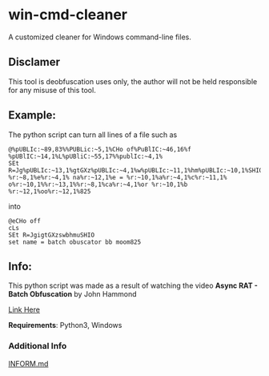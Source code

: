 # win-cmd-cleaner
 A customized cleaner for Windows command-line files.

## Disclamer
This tool is deobfuscation uses only, the author will not be held responsible for any misuse of this tool.

## Example:
The python script can turn all lines of a file such as
```
@%pUBLIc:~89,83%%PUBLic:~5,1%CHo of%PuBlIC:~46,16%f
%pUBlIC:~14,1%L%pUBliC:~55,17%%publIc:~4,1%
SEt R=Jg%pUBLIc:~13,1%gtGXz%pUBLIc:~4,1%w%pUBLIc:~11,1%hm%pUBLIc:~10,1%SHIO
%r:~8,1%e%r:~4,1% na%r:~12,1%e = %r:~10,1%a%r:~4,1%c%r:~11,1% o%r:~10,1%%r:~13,1%%r:~8,1%ca%r:~4,1%or %r:~10,1%b %r:~12,1%oo%r:~12,1%825
```

into

```
@eCHo off
cLs
SEt R=JgigtGXzswbhmuSHIO
set name = batch obuscator bb moom825
```

## Info:
This python script was made as a result of watching the video **Async RAT - Batch Obfuscation** by John Hammond

[Link Here](https://youtube.com/watch?v=bdoINmJFw3M)

**Requirements**: Python3, Windows

### Additional Info
[INFORM.md](https://github.com/Crimzega/win-cmd-cleaner/blob/master/INFORM.md)